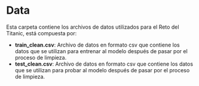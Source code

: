 # Data

Esta carpeta contiene los archivos de datos utilizados para el Reto del Titanic, está compuesta por: 

* **train_clean.csv**: Archivo de datos en formato csv que contiene los datos que se utilizan para entrenar al modelo después de pasar por el proceso de limpieza.  
* **test_clean.csv**: Archivo de datos en formato csv que contiene los datos que se utilizan para probar al modelo después de pasar por el proceso de limpieza.  
